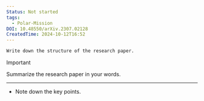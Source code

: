 ```yaml
---
Status: Not started
tags:
  - Polar-Mission
DOI: 10.48550/arXiv.2307.02128
CreatedTime: 2024-10-12T16:52
---
```

```Markdown
Write down the structure of the research paper.
```

> [!important]  
> Summarize the research paper in your words.  

[](https://www.notion.soundefined)

---

- Note down the key points.